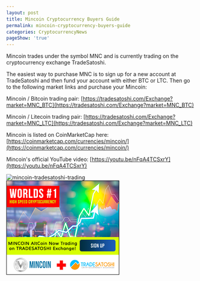 ```yaml
---
layout: post
title: Mincoin Cryptocurrency Buyers Guide
permalink: mincoin-cryptocurrency-buyers-guide
categories: CryptocurrencyNews
pageShow: 'true'
---
```


Mincoin trades under the symbol MNC and is currently trading on the cryptocurrency exchange TradeSatoshi.

The easiest way to purchase MNC is to sign up for a new account at TradeSatoshi and then fund your account with either BTC or LTC. Then go to the following market links and purchase your Mincoin:

Mincoin / Bitcoin trading pair: [https://tradesatoshi.com/Exchange?market=MNC_BTC](https://tradesatoshi.com/Exchange?market=MNC_BTC)

Mincoin / Litecoin trading pair: [https://tradesatoshi.com/Exchange?market=MNC_LTC](https://tradesatoshi.com/Exchange?market=MNC_LTC)

Mincoin is listed on CoinMarketCap here: [https://coinmarketcap.com/currencies/mincoin/](https://coinmarketcap.com/currencies/mincoin/)

Mincoin's official YouTube video: [https://youtu.be/nFqA4TCSxrY](https://youtu.be/nFqA4TCSxrY)



![mincoin-tradesatoshi-trading](/images/post/mincoin-tradesatoshi-trading.png "mincoin-tradesatoshi-trading")
![MNC-Mincoin-TradeSatoshi-Cryptocurrency-Exchange](/images/post/MNC-Mincoin-TradeSatoshi-Cryptocurrency-Exchange.jpg "MNC-Mincoin-TradeSatoshi-Cryptocurrency-Exchange")
